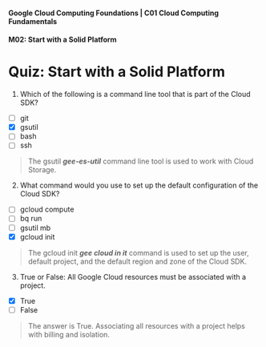 #### Google Cloud Computing Foundations | C01 Cloud Computing Fundamentals
#### M02: Start with a Solid Platform 

# Quiz: Start with a Solid Platform

1. Which of the following is a command line tool that is part of the Cloud SDK?
- [ ] git
- [x] gsutil
- [ ] bash
- [ ] ssh
> The gsutil ***gee-es-util*** command line tool is used to work with Cloud Storage.

2. What command would you use to set up the default configuration of the Cloud SDK?
- [ ] gcloud compute
- [ ] bq run
- [ ] gsutil mb
- [x] gcloud init
> The gcloud init ***gee cloud in it*** command is used to set up the user, default project, and the default region and zone of the Cloud SDK.

3. True or False: All Google Cloud resources must be associated with a project.
- [x] True
- [ ] False
> The answer is True. Associating all resources with a project helps with billing and isolation.



